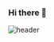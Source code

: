 ### Hi there 👋
![header](https://capsule-render.vercel.app/api?type=venom&color=auto&height=300&section=header&text=Tiger&fontSize=90)

<!--
**EastTiger97/EASTTIGER97** is a ✨ _special_ ✨ repository because its `README.md` (this file) appears on your GitHub profile.

Here are some ideas to get you started:

- 🔭 I’m currently working on ...
- 🌱 I’m currently learning ...
- 👯 I’m looking to collaborate on ...
- 🤔 I’m looking for help with ...
- 💬 Ask me about ...
- 📫 How to reach me: ...
- 😄 Pronouns: ...
- ⚡ Fun fact: ...
-->

